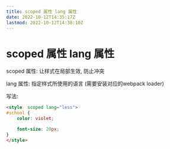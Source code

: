 ```yaml
---
title: scoped 属性 lang 属性
date: 2022-10-12T14:35:17Z
lastmod: 2022-10-12T14:38:10Z
---
```


# scoped 属性 lang 属性

scoped 属性:   让样式在局部生效, 防止冲突

lang 属性: 指定样式所使用的语言 (需要安装对应的webpack loader)

写法: 

```html
<style  scoped lang="less">
#school {
    color: violet;

    font-size: 20px;
}
</style>
```

‍
